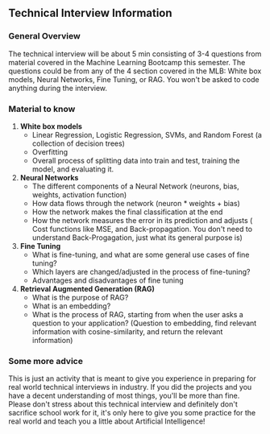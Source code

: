 ## Technical Interview Information

### General Overview
The technical interview will be about 5 min consisting of 3-4 questions from material covered in the Machine Learning Bootcamp this semester. The questions could be from any of the 4 section covered in the MLB: White box models, Neural Networks, Fine Tuning, or RAG. You won't be asked to code anything during the interview.

### Material to know
1. **White box models**
	*	Linear Regression, Logistic Regression, SVMs, and Random Forest (a collection of decision trees)
	*	Overfitting
	*	Overall process of splitting data into train and test, training the model, and evaluating it.
2. **Neural Networks**
	*	The different components of a Neural Network (neurons, bias, weights, activation function)
	*	How data flows through the network (neuron * weights + bias)
	*	How the network makes the final classification at the end
	*	How the network measures the error in its prediction and adjusts ( Cost functions like MSE, and Back-propagation. You don't need to understand Back-Progagation, just what its general purpose is)
3. **Fine Tuning**
	* What is fine-tuning, and what are some general use cases of fine tuning? 
	* Which layers are changed/adjusted in the process of fine-tuning?
	* Advantages and disadvantages of fine tuning
4. **Retrieval Augmented Generation (RAG)**
	* What is the purpose of RAG?
	* What is an embedding? 
	* What is the process of RAG, starting from when the user asks a question to your application? (Question to embedding, find relevant information with cosine-similarity, and return the relevant information)

### Some more advice
This is just an activity that is meant to give you experience in preparing for real world technical interviews in industry. If you did the projects and you have a decent understanding of most things, you'll be more than fine. Please don't stress about this technical interview and definitely don't sacrifice school work for it, it's only here to give you some practice for the real world and teach you a little about Artificial Intelligence!
